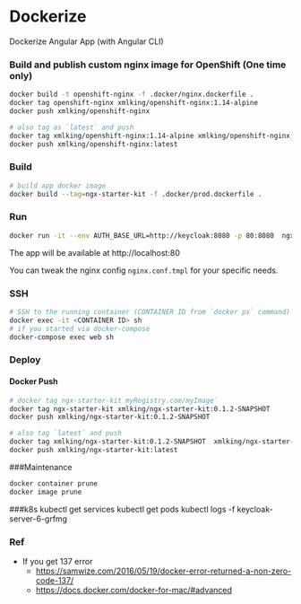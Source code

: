 Dockerize
=========

Dockerize Angular App (with Angular CLI)

### Build and publish custom nginx image for OpenShift (One time only)
```bash
docker build -t openshift-nginx -f .docker/nginx.dockerfile .
docker tag openshift-nginx xmlking/openshift-nginx:1.14-alpine
docker push xmlking/openshift-nginx

# also tag as `latest` and push
docker tag xmlking/openshift-nginx:1.14-alpine xmlking/openshift-nginx:latest
docker push xmlking/openshift-nginx:latest
```

### Build
```bash
# build app docker image
docker build --tag=ngx-starter-kit -f .docker/prod.dockerfile . 
```

### Run
```bash
docker run -it --env AUTH_BASE_URL=http://keycloak:8080 -p 80:8080  ngx-starter-kit
```

The app will be available at http://localhost:80

You can tweak the nginx config  ```nginx.conf.tmpl``` for your specific needs.

### SSH
```bash
# SSH to the running container (CONTAINER ID from `docker ps` command)
docker exec -it <CONTAINER ID> sh
# if you started via docker-compose
docker-compose exec web sh
```

### Deploy

#### Docker Push
```bash 
# docker tag ngx-starter-kit myRegistry.com/myImage`
docker tag ngx-starter-kit xmlking/ngx-starter-kit:0.1.2-SNAPSHOT
docker push xmlking/ngx-starter-kit:0.1.2-SNAPSHOT

# also tag `latest` and push
docker tag xmlking/ngx-starter-kit:0.1.2-SNAPSHOT  xmlking/ngx-starter-kit:latest
docker push xmlking/ngx-starter-kit:latest
```

###Maintenance
```bash
docker container prune
docker image prune
```

###k8s
kubectl get services
kubectl get pods
kubectl logs -f  keycloak-server-6-grfmg


### Ref
* If you get 137 error
  * https://samwize.com/2016/05/19/docker-error-returned-a-non-zero-code-137/
  * https://docs.docker.com/docker-for-mac/#advanced
